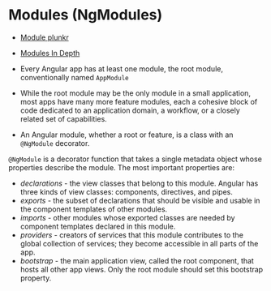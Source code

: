 # Modules (NgModules)

- [Module plunkr](https://angular.io/resources/live-examples/ngmodule/ts/plnkr.html)
- [Modules In Depth](https://angular.io/docs/ts/latest/guide/ngmodule.html)

- Every Angular app has at least one module, the root module, conventionally named `AppModule`
- While the root module may be the only module in a small application, most apps have many more feature modules, each a cohesive block of code dedicated to an application domain, a workflow, or a closely related set of capabilities.
- An Angular module, whether a root or feature, is a class with an `@NgModule` decorator.

`@NgModule` is a decorator function that takes a single metadata object whose properties describe the module. The most important properties are:

- *declarations* - the view classes that belong to this module. Angular has three kinds of view classes: components, directives, and pipes.
- *exports* - the subset of declarations that should be visible and usable in the component templates of other modules.
- *imports* - other modules whose exported classes are needed by component templates declared in this module.
- *providers* - creators of services that this module contributes to the global collection of services; they become accessible in all parts of the app.
- *bootstrap* - the main application view, called the root component, that hosts all other app views. Only the root module should set this bootstrap property.
